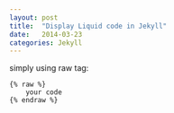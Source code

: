 ```yaml
---
layout: post
title:  "Display Liquid code in Jekyll"
date:   2014-03-23
categories: Jekyll
---
```


simply using raw tag:
<pre><code>&#123;% raw %&#125;
    your code
&#123;% endraw %&#125;
</code></pre>
